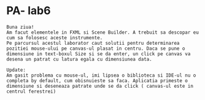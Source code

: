 # PA- lab6
    Buna ziua!
    Am facut elementele in FXML si Scene Builder. A trebuit sa descopar eu cum sa folosesc aceste instrumente.
    Pe parcursul acestul laborator caut solutii pentru determinarea pozitiei mouse-ului pe canvas-ul plasat in centru. Daca se pune o dimensiune in text-boxul Size si se da enter, un click pe canvas va desena un patrat cu latura egala cu dimensiunea data.

    Update:
    Am gasit problema cu mouse-ul, imi lipsea o biblioteca si IDE-ul nu o completa by default, cum obisnuieste sa faca. Aplicatia primeste o dimensiune si deseneaza patrate unde se da click ( canvas-ul este in centrul ferestrei)
